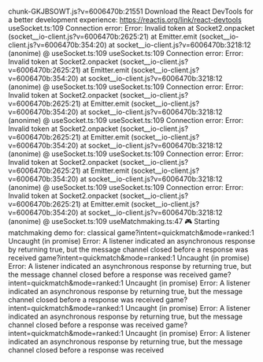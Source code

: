 chunk-GKJBSOWT.js?v=6006470b:21551 Download the React DevTools for a better development experience: https://reactjs.org/link/react-devtools
useSocket.ts:109 Connection error: Error: Invalid token
    at Socket2.onpacket (socket__io-client.js?v=6006470b:2625:21)
    at Emitter.emit (socket__io-client.js?v=6006470b:354:20)
    at socket__io-client.js?v=6006470b:3218:12
(anonime) @ useSocket.ts:109
useSocket.ts:109 Connection error: Error: Invalid token
    at Socket2.onpacket (socket__io-client.js?v=6006470b:2625:21)
    at Emitter.emit (socket__io-client.js?v=6006470b:354:20)
    at socket__io-client.js?v=6006470b:3218:12
(anonime) @ useSocket.ts:109
useSocket.ts:109 Connection error: Error: Invalid token
    at Socket2.onpacket (socket__io-client.js?v=6006470b:2625:21)
    at Emitter.emit (socket__io-client.js?v=6006470b:354:20)
    at socket__io-client.js?v=6006470b:3218:12
(anonime) @ useSocket.ts:109
useSocket.ts:109 Connection error: Error: Invalid token
    at Socket2.onpacket (socket__io-client.js?v=6006470b:2625:21)
    at Emitter.emit (socket__io-client.js?v=6006470b:354:20)
    at socket__io-client.js?v=6006470b:3218:12
(anonime) @ useSocket.ts:109
useSocket.ts:109 Connection error: Error: Invalid token
    at Socket2.onpacket (socket__io-client.js?v=6006470b:2625:21)
    at Emitter.emit (socket__io-client.js?v=6006470b:354:20)
    at socket__io-client.js?v=6006470b:3218:12
(anonime) @ useSocket.ts:109
useSocket.ts:109 Connection error: Error: Invalid token
    at Socket2.onpacket (socket__io-client.js?v=6006470b:2625:21)
    at Emitter.emit (socket__io-client.js?v=6006470b:354:20)
    at socket__io-client.js?v=6006470b:3218:12
(anonime) @ useSocket.ts:109
useMatchmaking.ts:47 🎮 Starting matchmaking demo for: classical
game?intent=quickmatch&mode=ranked:1 Uncaught (in promise) Error: A listener indicated an asynchronous response by returning true, but the message channel closed before a response was received
game?intent=quickmatch&mode=ranked:1 Uncaught (in promise) Error: A listener indicated an asynchronous response by returning true, but the message channel closed before a response was received
game?intent=quickmatch&mode=ranked:1 Uncaught (in promise) Error: A listener indicated an asynchronous response by returning true, but the message channel closed before a response was received
game?intent=quickmatch&mode=ranked:1 Uncaught (in promise) Error: A listener indicated an asynchronous response by returning true, but the message channel closed before a response was received
game?intent=quickmatch&mode=ranked:1 Uncaught (in promise) Error: A listener indicated an asynchronous response by returning true, but the message channel closed before a response was received
